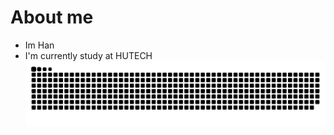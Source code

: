# About me
* Im Han
* I'm currently study at HUTECH 
![This is an alt text.](https://raw.githubusercontent.com/Platane/snk/output/github-contribution-grid-snake.svg "This is a sample image.")
